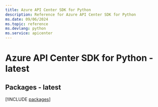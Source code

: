 ```yaml
---
title: Azure API Center SDK for Python
description: Reference for Azure API Center SDK for Python
ms.date: 09/06/2024
ms.topic: reference
ms.devlang: python
ms.service: apicenter
---
```

# Azure API Center SDK for Python - latest
## Packages - latest
[!INCLUDE [packages](api-center-index.md)]